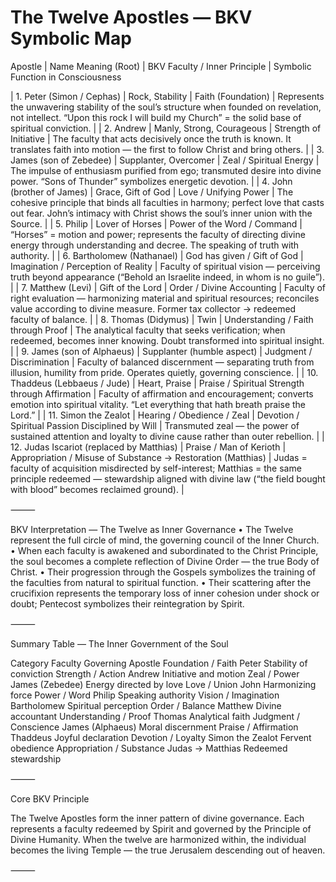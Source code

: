 # The Twelve Apostles — BKV Symbolic Map

Apostle	| Name Meaning (Root)	| BKV Faculty / Inner Principle	| Symbolic Function in Consciousness

| 1. Peter (Simon / Cephas) | Rock, Stability | Faith (Foundation) | Represents the unwavering stability of the soul’s structure when founded on revelation, not intellect. “Upon this rock I will build my Church” = the solid base of spiritual conviction. |
| 2. Andrew | Manly, Strong, Courageous | Strength of Initiative | The faculty that acts decisively once the truth is known. It translates faith into motion — the first to follow Christ and bring others. |
| 3. James (son of Zebedee) | Supplanter, Overcomer | Zeal / Spiritual Energy | The impulse of enthusiasm purified from ego; transmuted desire into divine power. “Sons of Thunder” symbolizes energetic devotion. |
| 4. John (brother of James) | Grace, Gift of God | Love / Unifying Power | The cohesive principle that binds all faculties in harmony; perfect love that casts out fear. John’s intimacy with Christ shows the soul’s inner union with the Source. |
| 5. Philip | Lover of Horses | Power of the Word / Command | “Horses” = motion and power; represents the faculty of directing divine energy through understanding and decree. The speaking of truth with authority. |
| 6. Bartholomew (Nathanael) | God has given / Gift of God | Imagination / Perception of Reality | Faculty of spiritual vision — perceiving truth beyond appearance (“Behold an Israelite indeed, in whom is no guile”). |
| 7. Matthew (Levi) | Gift of the Lord | Order / Divine Accounting | Faculty of right evaluation — harmonizing material and spiritual resources; reconciles value according to divine measure. Former tax collector → redeemed faculty of balance. |
| 8. Thomas (Didymus) | Twin | Understanding / Faith through Proof | The analytical faculty that seeks verification; when redeemed, becomes inner knowing. Doubt transformed into spiritual insight. |
| 9. James (son of Alphaeus) | Supplanter (humble aspect) | Judgment / Discrimination | Faculty of balanced discernment — separating truth from illusion, humility from pride. Operates quietly, governing conscience. |
| 10. Thaddeus (Lebbaeus / Jude) | Heart, Praise | Praise / Spiritual Strength through Affirmation | Faculty of affirmation and encouragement; converts emotion into spiritual vitality. “Let everything that hath breath praise the Lord.” |
| 11. Simon the Zealot | Hearing / Obedience / Zeal | Devotion / Spiritual Passion Disciplined by Will | Transmuted zeal — the power of sustained attention and loyalty to divine cause rather than outer rebellion. |
| 12. Judas Iscariot (replaced by Matthias) | Praise / Man of Kerioth | Appropriation / Misuse of Substance → Restoration (Matthias) | Judas = faculty of acquisition misdirected by self-interest; Matthias = the same principle redeemed — stewardship aligned with divine law (“the field bought with blood” becomes reclaimed ground). |

⸻

BKV Interpretation — The Twelve as Inner Governance
	•	The Twelve represent the full circle of mind, the governing council of the Inner Church.
	•	When each faculty is awakened and subordinated to the Christ Principle, the soul becomes a complete reflection of Divine Order — the true Body of Christ.
	•	Their progression through the Gospels symbolizes the training of the faculties from natural to spiritual function.
	•	Their scattering after the crucifixion represents the temporary loss of inner cohesion under shock or doubt; Pentecost symbolizes their reintegration by Spirit.

⸻

Summary Table — The Inner Government of the Soul

Category	Faculty	Governing Apostle
Foundation / Faith	Peter	Stability of conviction
Strength / Action	Andrew	Initiative and motion
Zeal / Power	James (Zebedee)	Energy directed by love
Love / Union	John	Harmonizing force
Power / Word	Philip	Speaking authority
Vision / Imagination	Bartholomew	Spiritual perception
Order / Balance	Matthew	Divine accountant
Understanding / Proof	Thomas	Analytical faith
Judgment / Conscience	James (Alphaeus)	Moral discernment
Praise / Affirmation	Thaddeus	Joyful declaration
Devotion / Loyalty	Simon the Zealot	Fervent obedience
Appropriation / Substance	Judas → Matthias	Redeemed stewardship


⸻

Core BKV Principle

The Twelve Apostles form the inner pattern of divine governance.
Each represents a faculty redeemed by Spirit and governed by the Principle of Divine Humanity.
When the twelve are harmonized within, the individual becomes the living Temple — the true Jerusalem descending out of heaven.

⸻
